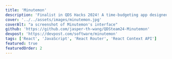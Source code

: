 ```yaml
---
title: 'Minutemon'
description: 'Finalist in QDS Hacks 2024! A time-budgeting app designed to help students live healthier lives.'
cover: '../../assets/images/minutemon.jpg'
coverAlt: "a screenshot of Minutemon's interface"
github: 'https://github.com/jasper-th-wang/QDSteam24-Minutemon'
devpost: 'https://devpost.com/software/minutemon'
tags: ['React', 'JavaScript', 'React Router', 'React Context API']
featured: true
featuredOrder: 2
---
```

